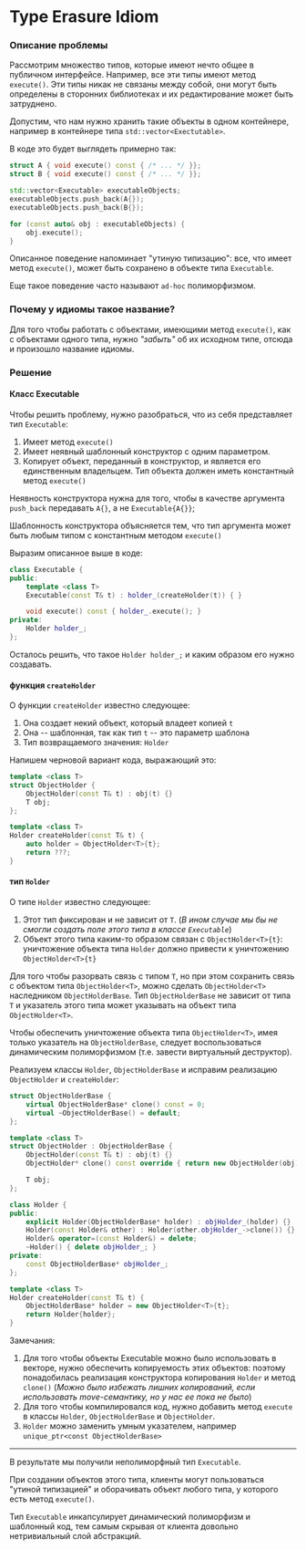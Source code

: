 
# Type Erasure Idiom

### Описание проблемы

Рассмотрим множество типов, которые имеют нечто общее в публичном интерфейсе. Например, все эти типы имеют метод `execute()`. Эти типы никак не связаны между собой, они могут быть определены в сторонних библиотеках и их редактирование может быть затруднено.

Допустим, что нам нужно хранить такие объекты в одном контейнере, например в контейнере типа `std::vector<Exectutable>`.

В коде это будет выглядеть примерно так:

```c++
struct A { void execute() const { /* ... */ }};
struct B { void execute() const { /* ... */ }};

std::vector<Executable> executableObjects;
executableObjects.push_back(A{});
executableObjects.push_back(B{});

for (const auto& obj : executableObjects) {
    obj.execute();
}
```

Описанное поведение напоминает "утиную типизацию": все, что имеет метод `execute()`, может быть сохранено в объекте типа `Executable`.

Еще такое поведение часто называют `ad-hoc` полиморфизмом.

### Почему у идиомы такое название?

Для того чтобы работать с объектами, имеющими метод `execute()`, как с объектами одного типа, нужно *"забыть"* об их исходном типе, отсюда и произошло название идиомы.


### Решение

#### Класс Executable

Чтобы решить проблему, нужно разобраться, что из себя представляет тип `Executable`:
 1. Имеет метод `execute()`
 2. Имеет неявный шаблонный конструктор с одним параметром.
 3. Копирует объект, переданный в конструктор, и является его единственным владельцем. Тип объекта должен иметь константный метод `execute()`

Неявность конструктора нужна для того, чтобы в качестве аргумента `push_back` передавать `A{}`, а не `Executable{A{}}`;

Шаблонность конструктора объясняется тем, что тип аргумента может быть любым типом с константным методом `execute()`

Выразим описанное выше в коде:

```c++
class Executable {
public:
    template <class T>
    Executable(const T& t) : holder_(createHolder(t)) { }

    void execute() const { holder_.execute(); }
private:
    Holder holder_;
};
```

Осталось решить, что такое `Holder holder_;` и каким образом его нужно создавать.

#### функция `createHolder`

О функции `createHolder` известно следующее:
 1. Она создает некий объект, который владеет копией `t`
 2. Она -- шаблонная, так как тип `t` -- это параметр шаблона
 3. Тип возвращаемого значения: `Holder`

Напишем черновой вариант кода, выражающий это:

```c++
template <class T>
struct ObjectHolder {
    ObjectHolder(const T& t) : obj(t) {}
    T obj;
};

template <class T>
Holder createHolder(const T& t) {
    auto holder = ObjectHolder<T>{t};
    return ???;
}
```

#### тип `Holder`

О типе `Holder` известно следующее:
 1. Этот тип фиксирован и не зависит от `T`. (*В ином случае мы бы не смогли создать поле этого типа в классе `Executable`*)
 2. Объект этого типа каким-то образом связан с `ObjectHolder<T>{t}`: уничтожение объекта типа `Holder` должно привести к уничтожению `ObjectHolder<T>{t}`

Для того чтобы разорвать связь с типом `T`, но при этом сохранить связь с объектом типа `ObjectHolder<T>`, можно сделать `ObjectHolder<T>` наследником `ObjectHolderBase`. Тип `ObjectHolderBase` не зависит от типа `T` и указатель этого типа может указывать на объект типа `ObjectHolder<T>`.

Чтобы обеспечить уничтожение объекта типа `ObjectHolder<T>`, имея только указатель на `ObjectHolderBase`, следует воспользоваться динамическим полиморфизмом (т.е. завести виртуальный деструктор).

Реализуем классы `Holder`, `ObjectHolderBase` и исправим реализацию `ObjectHolder` и `createHolder`:

```c++
struct ObjectHolderBase {
    virtual ObjectHolderBase* clone() const = 0;
    virtual ~ObjectHolderBase() = default;
};

template <class T>
struct ObjectHolder : ObjectHolderBase {
    ObjectHolder(const T& t) : obj(t) {}
    ObjectHolder* clone() const override { return new ObjectHolder(obj); }

    T obj;
};

class Holder {
public:
    explicit Holder(ObjectHolderBase* holder) : objHolder_(holder) {}
    Holder(const Holder& other) : Holder(other.objHolder_->clone()) {}
    Holder& operator=(const Holder&) = delete;
    ~Holder() { delete objHolder_; }
private:
    const ObjectHolderBase* objHolder_;
};

template <class T>
Holder createHolder(const T& t) {
    ObjectHolderBase* holder = new ObjectHolder<T>{t};
    return Holder{holder};
}
```

Замечания:
 1. Для того чтобы объекты Executable можно было использовать в векторе, нужно обеспечить копируемость этих объектов: поэтому понадобилась реализация конструктора копирования `Holder` и метод `clone()` (*Можно было избежать лишних копирований, если использовать move-семантику, но у нас ее пока не было*)
 2. Для того чтобы компилировался код, нужно добавить метод `execute` в классы `Holder`, `ObjectHolderBase` и `ObjectHolder`.
 3. `Holder` можно заменить умным указателем, например `unique_ptr<const ObjectHolderBase>`

---

В результате мы получили неполиморфный тип `Executable`.

При создании объектов этого типа, клиенты могут пользоваться "утиной типизацией" и оборачивать объект любого типа, у которого есть метод `execute()`.

Тип `Executable` инкапсулирует динамический полиморфизм и шаблонный код, тем самым скрывая от клиента довольно нетривиальный слой абстракций.

